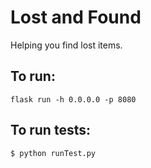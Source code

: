 # Lost and Found

Helping you find lost items.

## To run:
```
flask run -h 0.0.0.0 -p 8080
```

## To run tests:
```
$ python runTest.py
```